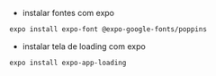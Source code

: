 * instalar fontes com expo
```bash
expo install expo-font @expo-google-fonts/poppins
```

* instalar tela de loading com expo
```bash
expo install expo-app-loading
```